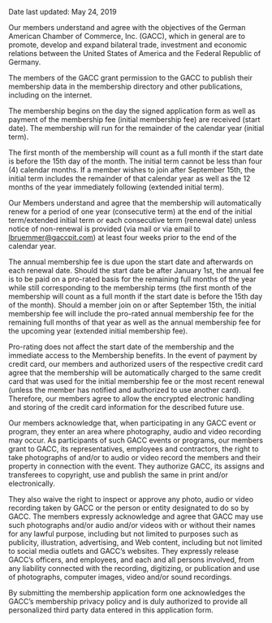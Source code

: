 Date last updated: May 24, 2019

Our members understand and agree with the objectives of the German American Chamber of Commerce, Inc. (GACC), which in general are to promote, develop and expand bilateral trade, investment and economic relations between the United States of America and the Federal Republic of Germany.

The members of the GACC grant permission to the GACC to publish their membership data in the membership directory and other publications, including on the internet.

The membership begins on the day the signed application form as well as payment of the membership fee (initial membership fee) are received (start date).
The membership will run for the remainder of the calendar year (initial term).

The first month of the membership will count as a full month if the start date is before the 15th day of the month. The initial term cannot be less than four (4) calendar months. If a member wishes to join after September 15th, the initial term includes the remainder of that calendar year as well as the 12 months of the year immediately following (extended initial term).

Our Members understand and agree that the membership will automatically renew for a period of one year (consecutive term) at the end of the initial term/extended initial term or each consecutive term (renewal date) unless notice of non-renewal is provided (via mail or via email to lbruemmer@gaccpit.com) at least four weeks prior to the end of the calendar year.

The annual membership fee is due upon the start date and afterwards on each renewal date. Should the start date be after January 1st, the annual fee is to be paid on a pro-rated basis for the remaining full months of the year while still corresponding to the membership terms (the first month of the membership will count as a full month if the start date is before the 15th day of the month). Should a member join on or after September 15th, the initial membership fee will include the pro-rated annual membership fee for the remaining full months of that year as well as the annual membership fee for the upcoming year (extended initial membership fee).

Pro-rating does not affect the start date of the membership and the immediate access to the Membership benefits. In the event of payment by credit card, our members and authorized users of the respective credit card agree that the membership will be automatically charged to the same credit card that was used for the initial membership fee or the most recent renewal (unless the member has notified and authorized to use another card). Therefore, our members agree to allow the encrypted electronic handling and storing of the credit card information for the described future use.

Our members acknowledge that, when participating in any GACC event or program, they enter an area where photography, audio and video recording may occur. As participants of such GACC events or programs, our members grant to GACC, its representatives, employees and contractors, the right to take photographs of and/or to audio or video record the members and their property in connection with the event. They authorize GACC, its assigns and transferees to copyright, use and publish the same in print and/or electronically.

They also waive the right to inspect or approve any photo, audio or video recording taken by GACC or the person or entity designated to do so by GACC. The members expressly acknowledge and agree that GACC may use such photographs and/or audio and/or videos with or without their names for any lawful purpose, including but not limited to purposes such as publicity, illustration, advertising, and Web content, including but not limited to social media outlets and GACC’s websites. They expressly release GACC’s officers, and employees, and each and all persons involved, from any liability connected with the recording, digitizing, or publication and use of photographs, computer images, video and/or sound recordings.

By submitting the membership application form one acknowledges the GACC’s membership privacy policy and is duly authorized to provide all personalized third party data entered in this application form.


<!--
### Online Platform Terms & Conditions

Upstream Coding Service provides an online and offline platform and resources to give users (collectively **"Members"**) a corpus of currated technical instruction and explaination on the topics of web development and design, coding or programming, and business and entrepreneurship and in various formats for free or for a fee, and in Upstream Coding's sole discretion, (collectively, **"Service"**). 

The **"Portal"** means the website located at [upstreamcoding.com](https://upstreamcoding.com/) and any associated software, applications, and Internet services under Upstream Coding's control, whether partial or otherwise, used in connection with providing the Service provided by Upstream Coding. Access to the Service through the Portal by Members is collectively the **"Membership"**. An active **Membership** means a timely payment for the **Service** has been received and the **Service** is available via the **Portal**. An active **Membership** is your acceptance of all parts of this Terms of Service.

Together with our independent practitioners, technical contractors, thought leaders, interns and those generically described as Teaching Assistants, "TAs" (collectively **"Instructors"**). The Upstream Coding Service will also permit the community of users of the Upstream Coding Service to engage in discussions and communications with one another and with the Instructors. **"Starter"**, **"Premium"** and **"Pro"** are levels of member permission to access Services.

**Cancellation and No Show Policies.** We determine the rescheduling and cancellation policies and apply them at our discretion. You should contact us directly, not Instructors, for any rescheduling or cancellation questions. The Upstream Coding Cancellation Policy is incorporated into these Terms.

**Cancellation of Membership or a Service.**

When you sign up for a Service or a Membership, or Member Content that requires a payment, you agree to pay it.

You may cancel your membership at any time and such cancellation will be effective at the end of the month in which you provide notice of cancellation. If your reoccurring billing date for the month has passed, and you give your notice of cancellation, you will not be refunded that month's payment. To cancel your membership please log in to your account on the website and follow the instructions for cancellation. Your membership will automatically renew each month on or about the same date as your initial payment, until you notify us of your decision to cancel your membership. Upstream Coding reserves the right to cancel your subscription at any time.

If you cancel your Membership during your enrollment in a Service that is delivered over multiple weeks for which your Membership provided you the benefit of a discounted fee to obtain a seat to receive that Service (and that another Member could have similarly benefited) you will be immediately billed for the balance of the undiscounted retail price of that Service as posted on the Upstream Portal.

We use third-party service providers, which offer various payment methods. Such payment methods could change.

**You Agree To Pay Us For Your Purchases.**

You agree to pay for all Services that you purchase through the Portal, and you agree that we may charge your selected payment method, either directly or through the services of a third-party payment processor, for any such payments. Only those payment methods accepted by our third-party payment processor can be used to purchase products, goods, or services through the Upstream Coding Service.

You are responsible for all fees charged to make payments using payment processors through the Upstream Coding Service.

**Pre-Authorization.** When you provide a credit card number to us to activate and/or pay for any fees related to Upstream Coding, we, through our third-party payment processor, may seek pre-authorization of your credit card account prior to a purchase to verify the credit card is valid and/or has the necessary funds or credit available to cover your purchase. These pre-authorizations will reduce your available balance by the authorization amount until it is released or reconciled with the actual charge. Please contact your card issuer if you have additional questions regarding when an authorization amount will be removed from your statement.

**Timing of Charges.** Charges occur within a reasonable time of the transaction or shortly thereafter, and multiple charges during the same period may be aggregated together.

**Recurring Payment Program.** Upstream offers a recurring payment program, which allows you to pay the balance owed for courses in installments. You can elect to enroll in this program by completing and submitting the Recurring Payment Authorization Form. If you have submitted this Form you have authorized us to charge your checking/savings account or credit card for the amount and at the intervals set forth in the Form. You can cancel your enrollment in our recurring payment program by notifying us in writing at least 15 days prior to the next billing date of your intent to cancel the authorization. To cancel, please notify us in writing at [hello@upstreamcoding.com](mailto:hello@upstreamcoding.com). You are responsible for all recurring charges made prior to the effective date of cancellation.

You may send us an email to dispute charges to your account within 30 days of the charge.

**Disputed Charges.** You agree to submit any disputes regarding any charge to your account in writing to Upstream Coding within thirty (30) days of such charge, or your dispute is waived and such charge will be final and not subject to challenge. You may dispute a charge by sending an email to us at [hello@upstreamcoding.com](mailto:hello@upstreamcoding.com).

**Refunds.** Upstream Coding does not provide refunds generally, refunds for past payments or refunds for pending charges made according to these Terms.  We reserve the right, but are not obligated, to refund fees paid to us.  A cancellation of a Membership will be effective at the end of the month in which we receive notice of cancellation; there will be no pro-rata refunds. Upstream Coding may modify its refund policy at any time with or without specific notice to you; provided, however, that the refund policy in effect at the time of any transaction shall apply to such purchase despite any subsequent change in such policy. Please contact [hello@upstreamcoding.com](mailto:hello@upstreamcoding.com) to request a refund.

**Coding Series Deposit Refunds.** A partial deposit refund will be issued, less any credit card processing fees, only if during the interview, at the sole discretion of Upstream Coding, it is determined you will be unable to successfully complete the workshop.

**Taxes.** **"Taxes"** include sales, use, value added, or transaction taxes and other government-imposed fees and charges. You are responsible for determining and paying the appropriate taxes resulting from a transaction occurring through the Upstream Coding Service. Upstream Coding is not responsible for collecting, reporting, paying, or remitting to you any such taxes, unless required by law.

**Currency.** We accept U.S. Dollars.

**Links To Other Web Sites.** Our Service may contain links to third-party web sites or services that are not owned or controlled by Upstream Coding. Upstream Coding has no control over, and assumes no responsibility for, the content, privacy policies, or practices of any third party web sites or services. You further acknowledge and agree Upstream Coding shall not be responsible or liable, directly or indirectly, for any damage or loss caused or alleged to be caused by or in connection with use of or reliance on any such content, goods or services available on or through any such web sites or services.

**Facilitator of Information.** Members and workshop participants understand Upstream Coding is a facilitator of information and does not guarantee that your abilities will improve. No employment or other opportunities are represented or warranted, either with Upstream Coding or anyone else.

**Attendance.** Attendance is voluntary. Missing more than one session can result in you being asked to stop attending. No refund will be issued, but you will have the opportunity to attend a future series at no additional cost.

**Memberships:** You may cancel your membership at anytime prior to your account billing date.

**Coding Series Deposit Refunds.** A partial deposit refund will be issued, less any credit card processing fees, only if during the interview, at the sole discretion of Upstream Coding, it is determined you will be unable to successfully complete the workshop.

**Coding Series Changes.** Titles and content are subject to change to keep series curriculum inline with best practices, employment trends and ensure training remains relevant.

**Termination.**

We may terminate or suspend Membership and access to Service and the Portal immediately, without prior notice or liability, for any reason whatsoever, including without limitation if you breach the Terms.

All provisions of the Terms which by their nature should survive termination shall survive termination, including, without limitation, ownership provisions, warranty disclaimers, indemnity and limitations of liability.

**Changes.** We reserve the right, at our sole discretion, to modify or replace these Terms at any time. You agree to visit this page periodically to review the most current Terms of Service. If you object to any changes to these Terms, your only recourse will be to stop using the Service.

**Consent.** By accessing or using the Service you agree to be bound by these Terms. If you disagree with any part of the terms then you may not access the Service.
-->